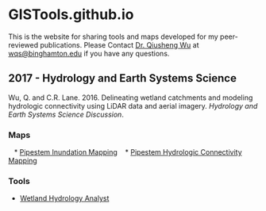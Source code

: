 # GISTools.github.io
This is the website for sharing tools and maps developed for my peer-reviewed publications. Please Contact <a href="http://wetlands.io/">Dr. Qiusheng Wu</a> at <a href="mailto:wqs@binghamton.edu">wqs@binghamton.edu</a> if you have any questions.

## 2017 - Hydrology and Earth Systems Science
Wu, Q. and C.R. Lane. 2016. Delineating wetland catchments and modeling hydrologic connectivity using LiDAR data and aerial imagery. *Hydrology and Earth Systems Science Discussion*.

### Maps
&nbsp;&nbsp; * [Pipestem Inundation Mapping](http://wetlands.io/maps/inundation.html)
&nbsp;&nbsp; * [Pipestem Hydrologic Connectivity Mapping](http://wetlands.io/maps/connectivity.html)

### Tools

   * [Wetland Hydrology Analyst](https://goo.gl/forms/6Oy0uWODT6YtSisI2)

